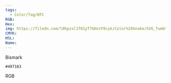 ```yaml
---
tags:
  - Color/Tag/NTC
RGB:
Hex:
img: https://filedn.com/l0hpzxl1f01yT7GHxtF8cyk/Color%20Snake/SVG_Tumb%20Mass%20No%20Name/497183.svg
CMYK:
HSL:
Name:
---
```

Bismark
```palette
#497183
```
RGB
